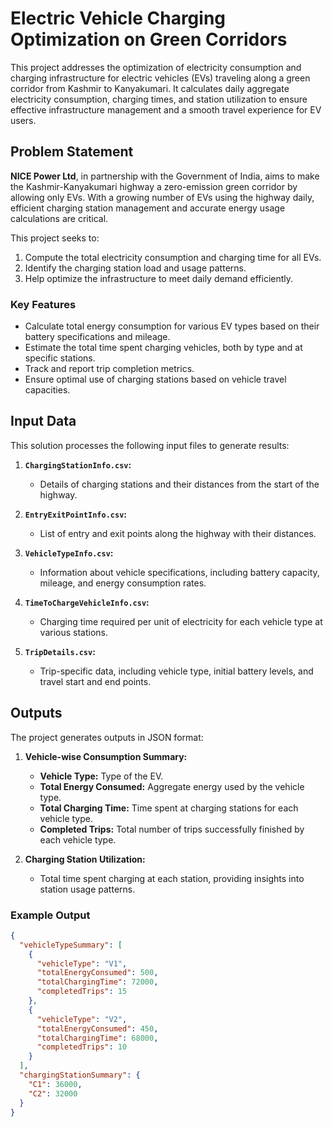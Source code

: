 # Electric Vehicle Charging Optimization on Green Corridors  

This project addresses the optimization of electricity consumption and charging infrastructure for electric vehicles (EVs) traveling along a green corridor from Kashmir to Kanyakumari. It calculates daily aggregate electricity consumption, charging times, and station utilization to ensure effective infrastructure management and a smooth travel experience for EV users.  

## Problem Statement  

**NICE Power Ltd**, in partnership with the Government of India, aims to make the Kashmir-Kanyakumari highway a zero-emission green corridor by allowing only EVs. With a growing number of EVs using the highway daily, efficient charging station management and accurate energy usage calculations are critical.  

This project seeks to:  
1. Compute the total electricity consumption and charging time for all EVs.  
2. Identify the charging station load and usage patterns.  
3. Help optimize the infrastructure to meet daily demand efficiently.  

### Key Features  

- Calculate total energy consumption for various EV types based on their battery specifications and mileage.  
- Estimate the total time spent charging vehicles, both by type and at specific stations.  
- Track and report trip completion metrics.  
- Ensure optimal use of charging stations based on vehicle travel capacities.  

## Input Data  

This solution processes the following input files to generate results:  

1. **`ChargingStationInfo.csv`:**  
   - Details of charging stations and their distances from the start of the highway.  

2. **`EntryExitPointInfo.csv`:**  
   - List of entry and exit points along the highway with their distances.  

3. **`VehicleTypeInfo.csv`:**  
   - Information about vehicle specifications, including battery capacity, mileage, and energy consumption rates.  

4. **`TimeToChargeVehicleInfo.csv`:**  
   - Charging time required per unit of electricity for each vehicle type at various stations.  

5. **`TripDetails.csv`:**  
   - Trip-specific data, including vehicle type, initial battery levels, and travel start and end points.  

## Outputs  

The project generates outputs in JSON format:  

1. **Vehicle-wise Consumption Summary:**  
   - **Vehicle Type:** Type of the EV.  
   - **Total Energy Consumed:** Aggregate energy used by the vehicle type.  
   - **Total Charging Time:** Time spent at charging stations for each vehicle type.  
   - **Completed Trips:** Total number of trips successfully finished by each vehicle type.  

2. **Charging Station Utilization:**  
   - Total time spent charging at each station, providing insights into station usage patterns.  

### Example Output  

```json
{
  "vehicleTypeSummary": [
    {
      "vehicleType": "V1",
      "totalEnergyConsumed": 500,
      "totalChargingTime": 72000,
      "completedTrips": 15
    },
    {
      "vehicleType": "V2",
      "totalEnergyConsumed": 450,
      "totalChargingTime": 68000,
      "completedTrips": 10
    }
  ],
  "chargingStationSummary": {
    "C1": 36000,
    "C2": 32000
  }
}
